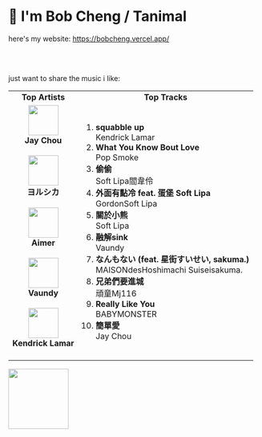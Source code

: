 # 👋 I'm Bob Cheng / Tanimal
here's my website: https://bobcheng.vercel.app/

<br/>
<br/>

just want to share the music i like:  
<table>
  <tr>
    <td align="center"><strong>Top Artists</strong></td>
    <td align="center"><strong>Top Tracks</strong></td>
  </tr>
  <tr>
    <td align="center" id="top-artist"><div><img width='60px' src='https://i.scdn.co/image/ab6761610000e5eb02b3aa55ba238b2ceafb09da'><br><strong>Jay Chou</strong></div><br>
<div><img width='60px' src='https://i.scdn.co/image/ab6761610000e5ebe62cff9c6018ae5616b01eab'><br><strong>ヨルシカ</strong></div><br>
<div><img width='60px' src='https://i.scdn.co/image/ab6761610000e5eb7e58b86655f447e0ef0278b8'><br><strong>Aimer</strong></div><br>
<div><img width='60px' src='https://i.scdn.co/image/ab6761610000e5ebf6be169899c276073de46a1b'><br><strong>Vaundy</strong></div><br>
<div><img width='60px' src='https://i.scdn.co/image/ab6761610000e5eb39ba6dcd4355c03de0b50918'><br><strong>Kendrick Lamar</strong></div><br>
</td>
   <td id="top-track"><ol>
<li><div><strong>squabble up</strong></div>
<div>Kendrick Lamar</div></li>
<li><div><strong>What You Know Bout Love</strong></div>
<div>Pop Smoke</div></li>
<li><div><strong>偷偷</strong></div>
<div>Soft Lipa閻韋伶</div></li>
<li><div><strong>外面有點冷 feat. 蛋堡 Soft Lipa</strong></div>
<div>GordonSoft Lipa</div></li>
<li><div><strong>關於小熊</strong></div>
<div>Soft Lipa</div></li>
<li><div><strong>融解sink</strong></div>
<div>Vaundy</div></li>
<li><div><strong>なんもない (feat. 星街すいせい, sakuma.)</strong></div>
<div>MAISONdesHoshimachi Suiseisakuma.</div></li>
<li><div><strong>兄弟們要進城</strong></div>
<div>頑童Mj116</div></li>
<li><div><strong>Really Like You</strong></div>
<div>BABYMONSTER</div></li>
<li><div><strong>簡單愛</strong></div>
<div>Jay Chou</div></li>
</ol></td>
  </tr>
</table>
<a href="https://open.spotify.com/">
  <img width="120px" src="https://github.com/Tanimal19/Tanimal19/blob/bf0a3a19f66ada166be4661cd923271218886fa4/icon/Spotify_Logo_CMYK_Green.png">
</a>

<!---
Tanimal19/Tanimal19 is a ✨ special ✨ repository because its `README.md` (this file) appears on your GitHub profile.
You can click the Preview link to take a look at your changes.
--->
